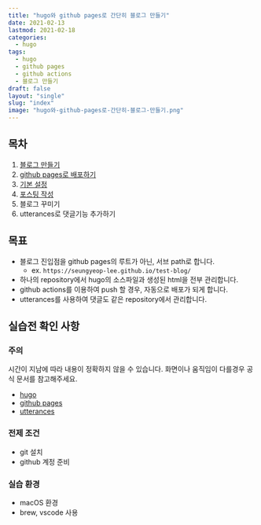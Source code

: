 ```yaml
---
title: "hugo와 github pages로 간단히 블로그 만들기"
date: 2021-02-13
lastmod: 2021-02-18
categories:
  - hugo
tags:
  - hugo
  - github pages
  - github actions
  - 블로그 만들기
draft: false
layout: "single"
slug: "index"
image: "hugo와-github-pages로-간단히-블로그-만들기.png"
---
```


## 목차

1. [블로그 만들기](../1)
2. [github pages로 배포하기](../2)
3. [기본 설정](../3)
4. [포스팅 작성](../4)
5. 블로그 꾸미기
6. utterances로 댓글기능 추가하기

## 목표

- 블로그 진입점을 github pages의 루트가 아닌, 서브 path로 합니다.
  - ex. `https://seungyeop-lee.github.io/test-blog/`
- 하나의 repository에서 hugo의 소스파일과 생성된 html을 전부 관리합니다.
- github actions를 이용하여 push 할 경우, 자동으로 배포가 되게 합니다.
- utterances를 사용하여 댓글도 같은 repository에서 관리합니다.

## 실습전 확인 사항

### 주의

시간이 지남에 따라 내용이 정확하지 않을 수 있습니다. 화면이나 움직임이 다를경우 공식 문서를 참고해주세요.

- [hugo](https://gohugo.io/documentation/)
- [github pages](https://docs.github.com/en/github/working-with-github-pages)
- [utterances](https://utteranc.es/)

### 전제 조건

- git 설치
- github 계정 준비

### 실습 환경

- macOS 환경
- brew, vscode 사용
